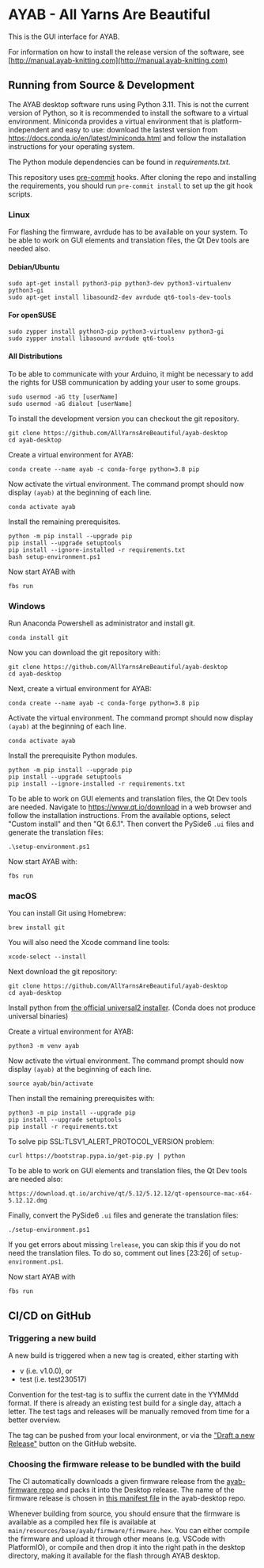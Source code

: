 # AYAB - All Yarns Are Beautiful

This is the GUI interface for AYAB.

For information on how to install the release version of the software, see
[http://manual.ayab-knitting.com](http://manual.ayab-knitting.com)

## Running from Source & Development

The AYAB desktop software runs using Python 3.11. This is not the current
version of Python, so it is recommended to install the software to a
virtual environment. Miniconda provides a virtual environment that is
platform-independent and easy to use: download the lastest version from
https://docs.conda.io/en/latest/miniconda.html and follow the installation
instructions for your operating system.

The Python module dependencies can be found in *requirements.txt*.

This repository uses [pre-commit](https://pre-commit.com/) hooks.
After cloning the repo and installing the requirements, you should run
`pre-commit install` to set up the git hook scripts.

### Linux

For flashing the firmware, avrdude has to be available on your system.
To be able to work on GUI elements and translation files, the Qt Dev tools are
needed also.

#### Debian/Ubuntu

    sudo apt-get install python3-pip python3-dev python3-virtualenv python3-gi
    sudo apt-get install libasound2-dev avrdude qt6-tools-dev-tools

#### For openSUSE

    sudo zypper install python3-pip python3-virtualenv python3-gi
    sudo zypper install libasound avrdude qt6-tools

#### All Distributions

To be able to communicate with your Arduino, it might be necessary to add the
rights for USB communication by adding your user to some groups.

    sudo usermod -aG tty [userName]
    sudo usermod -aG dialout [userName]

To install the development version you can checkout the git repository.

    git clone https://github.com/AllYarnsAreBeautiful/ayab-desktop
    cd ayab-desktop

Create a virtual environment for AYAB:

    conda create --name ayab -c conda-forge python=3.8 pip

Now activate the virtual environment. The command prompt should now display
`(ayab)` at the beginning of each line.

    conda activate ayab

Install the remaining prerequisites.

    python -m pip install --upgrade pip
    pip install --upgrade setuptools
    pip install --ignore-installed -r requirements.txt
    bash setup-environment.ps1

Now start AYAB with

    fbs run

### Windows

Run Anaconda Powershell as administrator and install git.

    conda install git

Now you can download the git repository with:

    git clone https://github.com/AllYarnsAreBeautiful/ayab-desktop
    cd ayab-desktop

Next, create a virtual environment for AYAB:

    conda create --name ayab -c conda-forge python=3.8 pip

Activate the virtual environment. The command prompt should now display
`(ayab)` at the beginning of each line.

    conda activate ayab

Install the prerequisite Python modules.

    python -m pip install --upgrade pip
    pip install --upgrade setuptools
    pip install --ignore-installed -r requirements.txt

To be able to work on GUI elements and translation files, the Qt Dev tools are needed.
Navigate to https://www.qt.io/download in a web browser and follow the installation
instructions. From the available options, select "Custom install" and then "Qt 6.6.1".
Then convert the PySide6 `.ui` files and generate the translation files:

    .\setup-environment.ps1

Now start AYAB with:

    fbs run

### macOS

You can install Git using Homebrew:

    brew install git

You will also need the Xcode command line tools:

    xcode-select --install

Next download the git repository:

    git clone https://github.com/AllYarnsAreBeautiful/ayab-desktop
    cd ayab-desktop

Install python from [the official universal2 installer](https://www.python.org/ftp/python/3.11.8/python-3.11.8-macos11.pkg). (Conda does not produce universal binaries)

Create a virtual environment for AYAB:

    python3 -m venv ayab 

Now activate the virtual environment. The command prompt should now display
`(ayab)` at the beginning of each line.

    source ayab/bin/activate

Then install the remaining prerequisites with:

    python3 -m pip install --upgrade pip
    pip install --upgrade setuptools
    pip install -r requirements.txt

To solve pip SSL:TLSV1_ALERT_PROTOCOL_VERSION problem:

    curl https://bootstrap.pypa.io/get-pip.py | python

To be able to work on GUI elements and translation files, the Qt Dev tools are needed also:

    https://download.qt.io/archive/qt/5.12/5.12.12/qt-opensource-mac-x64-5.12.12.dmg

Finally, convert the PySide6 `.ui` files and generate the translation files:

    ./setup-environment.ps1

If you get errors about missing `lrelease`, you can skip this if you do not need the translation files. To do so, comment out lines [23:26] of `setup-environment.ps1`.

Now start AYAB with

    fbs run

## CI/CD on GitHub

### Triggering a new build

A new build is triggered when a new tag is created, either starting with

* v (i.e. v1.0.0), or
* test (i.e. test230517)

Convention for the test-tag is to suffix the current date in the YYMMdd format. If there is already an existing test build for a single day, attach a letter.
The test tags and releases will be manually removed from time for a better overview.

The tag can be pushed from your local environment, or via the ["Draft a new Release"](https://github.com/AllYarnsAreBeautiful/ayab-desktop/releases/new) button on the GitHub website.

### Choosing the firmware release to be bundled with the build

The CI automatically downloads a given firmware release from the [ayab-firmware repo](https://github.com/AllYarnsAreBeautiful/ayab-firmware) and packs it into the Desktop release. The name of the firmware release is chosen in [this manifest file](https://github.com/AllYarnsAreBeautiful/ayab-desktop/blob/1.0.0-dev/src/main/resources/base/ayab/firmware/manifest.txt) in the ayab-desktop repo.

Whenever building from source, you should ensure that the firmware is available as a compiled hex file is available at `main/resources/base/ayab/firmware/firmware.hex`. You can either compile the firmware and upload it through other means (e.g. VSCode with PlatformIO), or compile and then drop it into the right path in the desktop directory, making it available for the flash through AYAB desktop.

